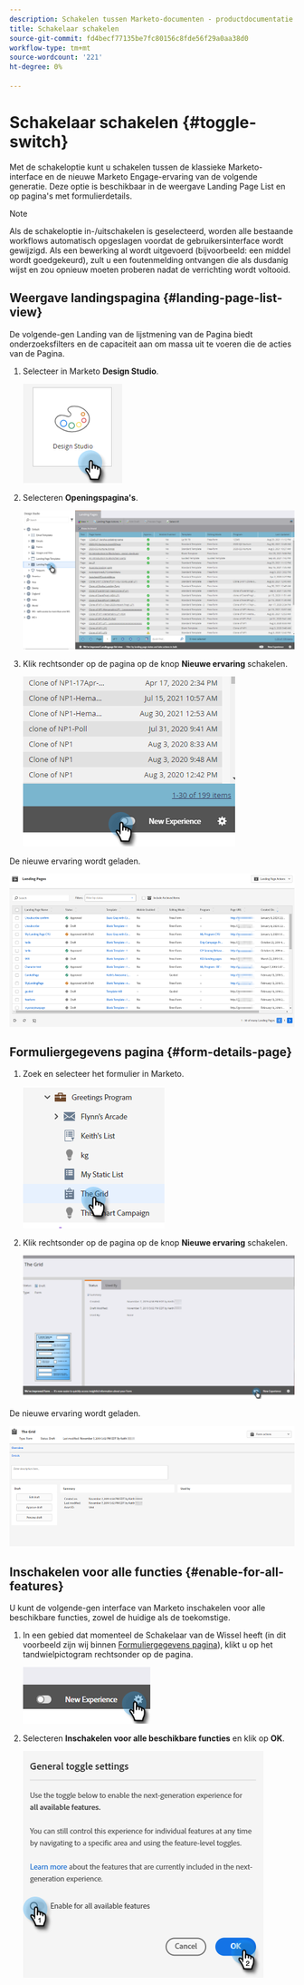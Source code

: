 ```yaml
---
description: Schakelen tussen Marketo-documenten - productdocumentatie
title: Schakelaar schakelen
source-git-commit: fd4becf77135be7fc80156c8fde56f29a0aa38d0
workflow-type: tm+mt
source-wordcount: '221'
ht-degree: 0%

---
```


# Schakelaar schakelen {#toggle-switch}

Met de schakeloptie kunt u schakelen tussen de klassieke Marketo-interface en de nieuwe Marketo Engage-ervaring van de volgende generatie. Deze optie is beschikbaar in de weergave Landing Page List en op pagina&#39;s met formulierdetails.

>[!NOTE]
>
>Als de schakeloptie in-/uitschakelen is geselecteerd, worden alle bestaande workflows automatisch opgeslagen voordat de gebruikersinterface wordt gewijzigd. Als een bewerking al wordt uitgevoerd (bijvoorbeeld: een middel wordt goedgekeurd), zult u een foutenmelding ontvangen die als dusdanig wijst en zou opnieuw moeten proberen nadat de verrichting wordt voltooid.

## Weergave landingspagina {#landing-page-list-view}

De volgende-gen Landing van de lijstmening van de Pagina biedt onderzoeksfilters en de capaciteit aan om massa uit te voeren die de acties van de Pagina.

1. Selecteer in Marketo **Design Studio**.

   ![](assets/toggle-switch-1.png)

1. Selecteren **Openingspagina&#39;s**.

   ![](assets/toggle-switch-2.png)

1. Klik rechtsonder op de pagina op de knop **Nieuwe ervaring** schakelen.

   ![](assets/toggle-switch-3.png)

De nieuwe ervaring wordt geladen.

![](assets/toggle-switch-4.png)

## Formuliergegevens pagina {#form-details-page}

1. Zoek en selecteer het formulier in Marketo.

   ![](assets/toggle-switch-5.png)

1. Klik rechtsonder op de pagina op de knop **Nieuwe ervaring** schakelen.

   ![](assets/toggle-switch-6.png)

De nieuwe ervaring wordt geladen.

![](assets/toggle-switch-7.png)

## Inschakelen voor alle functies {#enable-for-all-features}

U kunt de volgende-gen interface van Marketo inschakelen voor alle beschikbare functies, zowel de huidige als de toekomstige.

1. In een gebied dat momenteel de Schakelaar van de Wissel heeft (in dit voorbeeld zijn wij binnen [Formuliergegevens pagina](#form-details-page)), klikt u op het tandwielpictogram rechtsonder op de pagina.

   ![](assets/toggle-switch-8.png)

1. Selecteren **Inschakelen voor alle beschikbare functies** en klik op **OK**.

   ![](assets/toggle-switch-9.png)

